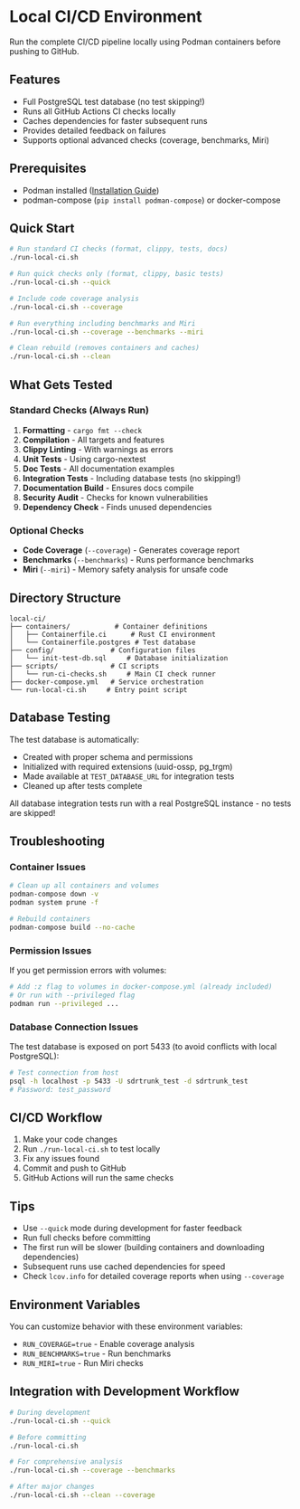 # Local CI/CD Environment

Run the complete CI/CD pipeline locally using Podman containers before pushing to GitHub.

## Features

- Full PostgreSQL test database (no test skipping!)
- Runs all GitHub Actions CI checks locally
- Caches dependencies for faster subsequent runs
- Provides detailed feedback on failures
- Supports optional advanced checks (coverage, benchmarks, Miri)

## Prerequisites

- Podman installed ([Installation Guide](https://podman.io/getting-started/installation))
- podman-compose (`pip install podman-compose`) or docker-compose

## Quick Start

```bash
# Run standard CI checks (format, clippy, tests, docs)
./run-local-ci.sh

# Run quick checks only (format, clippy, basic tests)
./run-local-ci.sh --quick

# Include code coverage analysis
./run-local-ci.sh --coverage

# Run everything including benchmarks and Miri
./run-local-ci.sh --coverage --benchmarks --miri

# Clean rebuild (removes containers and caches)
./run-local-ci.sh --clean
```

## What Gets Tested

### Standard Checks (Always Run)
1. **Formatting** - `cargo fmt --check`
2. **Compilation** - All targets and features
3. **Clippy Linting** - With warnings as errors
4. **Unit Tests** - Using cargo-nextest
5. **Doc Tests** - All documentation examples
6. **Integration Tests** - Including database tests (no skipping!)
7. **Documentation Build** - Ensures docs compile
8. **Security Audit** - Checks for known vulnerabilities
9. **Dependency Check** - Finds unused dependencies

### Optional Checks
- **Code Coverage** (`--coverage`) - Generates coverage report
- **Benchmarks** (`--benchmarks`) - Runs performance benchmarks
- **Miri** (`--miri`) - Memory safety analysis for unsafe code

## Directory Structure

```
local-ci/
├── containers/           # Container definitions
│   ├── Containerfile.ci      # Rust CI environment
│   └── Containerfile.postgres # Test database
├── config/              # Configuration files
│   └── init-test-db.sql     # Database initialization
├── scripts/             # CI scripts
│   └── run-ci-checks.sh     # Main CI check runner
├── docker-compose.yml   # Service orchestration
└── run-local-ci.sh     # Entry point script
```

## Database Testing

The test database is automatically:
- Created with proper schema and permissions
- Initialized with required extensions (uuid-ossp, pg_trgm)
- Made available at `TEST_DATABASE_URL` for integration tests
- Cleaned up after tests complete

All database integration tests run with a real PostgreSQL instance - no tests are skipped!

## Troubleshooting

### Container Issues
```bash
# Clean up all containers and volumes
podman-compose down -v
podman system prune -f

# Rebuild containers
podman-compose build --no-cache
```

### Permission Issues
If you get permission errors with volumes:
```bash
# Add :z flag to volumes in docker-compose.yml (already included)
# Or run with --privileged flag
podman run --privileged ...
```

### Database Connection Issues
The test database is exposed on port 5433 (to avoid conflicts with local PostgreSQL):
```bash
# Test connection from host
psql -h localhost -p 5433 -U sdrtrunk_test -d sdrtrunk_test
# Password: test_password
```

## CI/CD Workflow

1. Make your code changes
2. Run `./run-local-ci.sh` to test locally
3. Fix any issues found
4. Commit and push to GitHub
5. GitHub Actions will run the same checks

## Tips

- Use `--quick` mode during development for faster feedback
- Run full checks before committing
- The first run will be slower (building containers and downloading dependencies)
- Subsequent runs use cached dependencies for speed
- Check `lcov.info` for detailed coverage reports when using `--coverage`

## Environment Variables

You can customize behavior with these environment variables:
- `RUN_COVERAGE=true` - Enable coverage analysis
- `RUN_BENCHMARKS=true` - Run benchmarks
- `RUN_MIRI=true` - Run Miri checks

## Integration with Development Workflow

```bash
# During development
./run-local-ci.sh --quick

# Before committing
./run-local-ci.sh

# For comprehensive analysis
./run-local-ci.sh --coverage --benchmarks

# After major changes
./run-local-ci.sh --clean --coverage
```